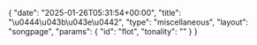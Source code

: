 {
    "date": "2025-01-26T05:31:54+00:00",
    "title": "\u0444\u043b\u043e\u0442",
    "type": "miscellaneous",
    "layout": "songpage",
    "params": {
        "id": "flot",
        "tonality": ""
    }
}